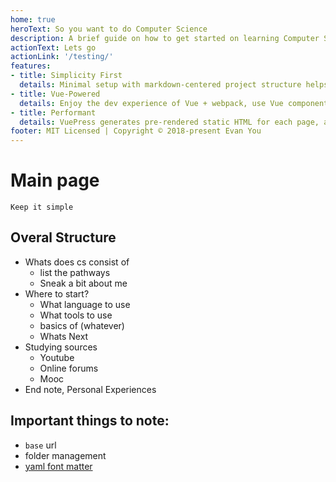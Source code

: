 ```yaml
---
home: true
heroText: So you want to do Computer Science
description: A brief guide on how to get started on learning Computer Science
actionText: Lets go 
actionLink: '/testing/'
features:
- title: Simplicity First
  details: Minimal setup with markdown-centered project structure helps you focus on writing.
- title: Vue-Powered
  details: Enjoy the dev experience of Vue + webpack, use Vue components in markdown, and develop custom themes with Vue.
- title: Performant
  details: VuePress generates pre-rendered static HTML for each page, and runs as an SPA once a page is loaded.
footer: MIT Licensed | Copyright © 2018-present Evan You
---
```


# Main page 

`Keep it simple`

## Overal Structure

- Whats does cs consist of
  - list the pathways
  - Sneak a bit about me
- Where to start?
  - What language to use
  - What tools to use
  - basics of (whatever)
  - Whats Next
- Studying sources
  - Youtube
  - Online forums
  - Mooc
- End note, Personal Experiences

## Important things to note:

- `base` url
- folder management
- [yaml font matter](https://jekyllrb.com/docs/front-matter/)
